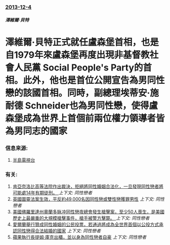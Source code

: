 ### [2013-12-4](/news/2013/12/4/index.md)

##### 澤維爾·貝特
#  澤維爾·貝特正式就任盧森堡首相，也是自1979年來盧森堡再度出現非基督教社會人民黨 Social People's Party的首相。此外，他也是首位公開宣告為男同性戀的該國首相。同時，副總理埃蒂安·施耐德 Schneider也為男同性戀，使得盧森堡成為世界上首個前兩位權力領導者皆為男同志的國家 




### 信息来源:

1. [半島電視台](http://www.aljazeera.com/news/europe/2013/12/luxembourg-gets-first-openly-gay-pm-2013124165441367915.html)

### 有关:

1. [肯亞奈洛比高等法院作出裁決，拒絕將同性婚姻合法化，一旦發現同性戀者將可能處14年有期徒刑。 ](/news/2019/05/19/肯亞奈洛比高等法院作出裁決-拒絕將同性婚姻合法化-一旦發現同性戀者將可能處14年有期徒刑.md) _上下文: 同性戀者_
2. [英國圖靈法案生效，平反約49,000名因同性戀或雙性戀獲罪男性](/news/2017/01/31/英國圖靈法案生效-平反約49000名因同性戀或雙性戀獲罪男性.md) _上下文: 同性戀者_
3. [美國佛羅里達州奧蘭多脉冲同性戀夜總會發生槍擊案，至少50人喪生，是美國歷史上最嚴重的大規模槍擊事件，槍手被警方擊斃。 ](/news/2016/06/12/美國佛羅里達州奧蘭多脉冲同性戀夜總會發生槍擊案-至少50人喪生-是美國歷史上最嚴重的大規模槍擊事件-槍手被警方擊斃.md) _上下文: 同性戀者_
4. [愛爾蘭舉行贊成同性婚姻的公民投票，若通過將成為全世界首個以公投方式承認同性戀得合法結婚的國家](/news/2015/05/20/愛爾蘭舉行贊成同性婚姻的公民投票-若通過將成為全世界首個以公投方式承認同性戀得合法結婚的國家.md) _上下文: 同性戀者_
5. [蘋果執行長提姆·庫克出櫃，並以身為同性戀者自豪](/news/2014/10/30/蘋果執行長提姆-庫克出櫃-並以身為同性戀者自豪.md) _上下文: 同性戀者_
